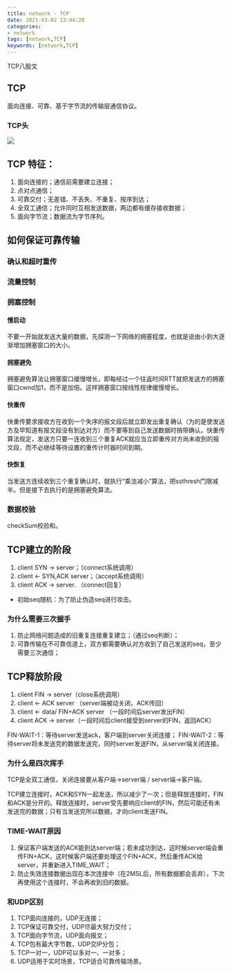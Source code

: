```yaml
---
title: network - TCP
date: 2021-03-02 13:44:28
categories: 
- network
tags: [network,TCP]
keywords: [network,TCP]
---
```


TCP八股文
<!---more--->
## TCP

面向连接、可靠、基于字节流的传输层通信协议。

### TCP头

![](https://jaroffertree.oss-cn-hongkong.aliyuncs.com/20210302151027.png)

## TCP 特征：

1. 面向连接的；通信前需要建立连接；
2. 点对点通信；
3. 可靠交付；无差错、不丢失、不重复、按序到达；
4. 全双工通信；允许同时互相发送数据，两边都有缓存接收数据；
5. 面向字节流；数据流为字节序列。

## 如何保证可靠传输

### 确认和超时重传

### 流量控制

### 拥塞控制

#### 慢启动

不要一开始就发送大量的数据，先探测一下网络的拥塞程度，也就是说由小到大逐渐增加拥塞窗口的大小。

#### 拥塞避免

拥塞避免算法让拥塞窗口缓慢增长，即每经过一个往返时间RTT就把发送方的拥塞窗口cwnd加1，而不是加倍。这样拥塞窗口按线性规律缓慢增长。

#### 快重传

快重传要求接收方在收到一个失序的报文段后就立即发出重复确认（为的是使发送方及早知道有报文段没有到达对方）而不要等到自己发送数据时捎带确认。快重传算法规定，发送方只要一连收到三个重复ACK就应当立即重传对方尚未收到的报文段，而不必继续等待设置的重传计时器时间到期。

#### 快恢复

当发送方连续收到三个重复确认时，就执行“乘法减小”算法，把ssthresh门限减半。但是接下去执行的是拥塞避免算法。

### 数据校验

checkSum校验和。

## TCP建立的阶段

1. client SYN -> server；（connect系统调用）
2. client <- SYN,ACK server；（accept系统调用）
3. client ACK -> server. （connect回复）

- 初始seq随机：为了防止伪造seq进行攻击。

### 为什么需要三次握手

1. 防止网络问题造成的旧重复连接重复建立；（通过seq判断）；
2. 可靠传输在不可靠信道上，双方都需要确认对方收到了自己发送的seq，至少需要三次通信；

## TCP释放阶段

1. client FIN -> server（close系统调用）
2. client <- ACK server （server端被动关闭，ACK传回）
3. client <- data/ FIN+ACK server （一段时间后server发出FIN）
4. client ACK -> server（一段时间后client接受到server的FIN，返回ACK）

FIN-WAIT-1：等待server发送ack，客户端到server关闭连接；
FIN-WAIT-2：等待server将未发送完的数据发送完，同时server发送FIN，从server端关闭连接。

### 为什么是四次挥手

TCP是全双工通信，关闭连接要从客户端->server端 / server端->客户端。

TCP建立连接时，ACK和SYN一起发送，所以减少了一次；但是释放连接时，FIN和ACK是分开的。释放连接时，server受先要响应client的FIN，然后可能还有未发送完的数据；只有当发送完所以数据，才向client发送FIN。


### TIME-WAIT原因

1. 保证客户端发送的ACK能到达server端；若未成功到达，这时候server端会重传FIN+ACK，这时候客户端还要处理这个FIN+ACK，然后重传ACK给server，并重新进入TIME_WAIT；
2. 防止失效连接数据出现在本次连接中（在2MSL后，所有数据都会丢弃），下次再使用这个连接时，不会再收到旧的数据。

### 和UDP区别
1. TCP面向连接的，UDP无连接；
2. TCP保证可靠交付，UDP尽最大努力交付；
3. TCP面向字节流，UDP面向报文；
4. TCP包有最大字节数，UDP交IP分包；
5. TCP一对一，UDP可以多对一、一对多；
5. UDP适用于实时场景，TCP适合可靠传输场景。

